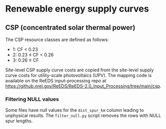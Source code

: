 # Renewable energy supply curves
## CSP (concentrated solar thermal power)
The CSP resource classes are defined as follows:
* 1:        CF < 0.23
* 2: 0.23 ≤ CF < 0.26
* 3: 0.26 ≤ CF

Site-level CSP supply curve costs are copied from the site-level supply curve costs for utility-scale photovoltaics (UPV). The mapping code is available on the ReEDS input-processing repo at https://github.nrel.gov/ReEDS/ReEDS-2.0_Input_Processing/tree/main/csp.

### Filtering NULL values
Some files have null values for the `dist_spur_km` column leading to unphysical results. The `filter_null.py` script removes the rows
with NULL spur lengths.
